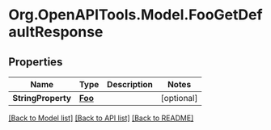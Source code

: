 # Org.OpenAPITools.Model.FooGetDefaultResponse

## Properties

Name | Type | Description | Notes
------------ | ------------- | ------------- | -------------
**StringProperty** | [**Foo**](Foo.md) |  | [optional] 

[[Back to Model list]](../../README.md#documentation-for-models) [[Back to API list]](../../README.md#documentation-for-api-endpoints) [[Back to README]](../../README.md)

